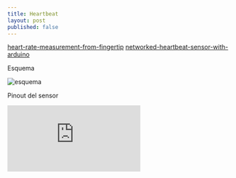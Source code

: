 ```yaml
---
title: Heartbeat
layout: post
published: false
---
```



[heart-rate-measurement-from-fingertip](http://embedded-lab.com/blog/heart-rate-measurement-from-fingertip/)
[networked-heartbeat-sensor-with-arduino](http://charlesmartin.com.au/blog/2013/2/21/networked-heartbeat-sensor-with-arduino)

Esquema

![esquema](http://static1.squarespace.com/static/500baf96c4aa540325612fa5/t/512574e2e4b0d69820155bdf/1361409250989/interaction2+-+ArduinoHeartbeatSensor-Circuit-Diagram1.jpg)

Pinout del sensor

![pinout](https://forum.arduino.cc/index.php?action=dlattach;topic=209140.0;attach=65053)
